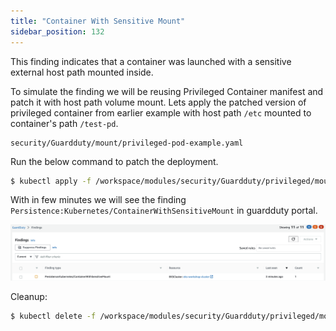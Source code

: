 ```yaml
---
title: "Container With Sensitive Mount"
sidebar_position: 132
---
```


This finding indicates that a container was launched with a sensitive external host path mounted inside.

To simulate the finding we will be reusing Privileged Container manifest and patch it with host path volume mount. Lets apply the patched version of privileged container from earlier example with host path `/etc` mounted to container's path `/test-pd`.

```file
security/Guardduty/mount/privileged-pod-example.yaml
```

Run the below command to patch the deployment.

```bash
$ kubectl apply -f /workspace/modules/security/Guardduty/privileged/mount/privileged-pod-example.yaml
```

With in few minutes we will see the finding `Persistence:Kubernetes/ContainerWithSensitiveMount` in guardduty portal.

![](ContainerWithSensitiveMount.png)

Cleanup:

```bash
$ kubectl delete -f /workspace/modules/security/Guardduty/privileged/mount/privileged-pod-example.yaml
```
